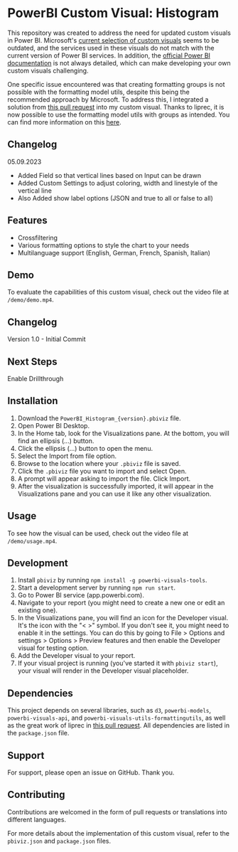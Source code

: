 # PowerBI Custom Visual: Histogram

This repository was created to address the need for updated custom visuals in Power BI. Microsoft's [current selection of custom visuals](https://github.com/MicrosoftDocs/powerbi-docs/blob/live/powerbi-docs/developer/visuals/samples.md) seems to be outdated, and the services used in these visuals do not match with the current version of Power BI services. In addition, the [official Power BI documentation](https://learn.microsoft.com/en-us/power-bi/developer/visuals/) is not always detailed, which can make developing your own custom visuals challenging.

One specific issue encountered was that creating formatting groups is not possible with the formatting model utils, despite this being the recommended approach by Microsoft. To address this, I integrated a solution from [this pull request](https://github.com/microsoft/powerbi-visuals-utils-formattingmodel/pull/7) into my custom visual. Thanks to liprec, it is now possible to use the formatting model utils with groups as intended. You can find more information on this [here](https://learn.microsoft.com/en-us/power-bi/developer/visuals/format-pane).

## Changelog

05.09.2023
   - Added Field so that vertical lines based on Input can be drawn
   - Added Custom Settings to adjust coloring, width and linestyle of the vertical line
   - Also Added show label options (JSON and true to all or false to all)
   
## Features

- Crossfiltering
- Various formatting options to style the chart to your needs
- Multilanguage support (English, German, French, Spanish, Italian)

## Demo

To evaluate the capabilities of this custom visual, check out the video file at `/demo/demo.mp4`.

## Changelog

Version 1.0 - Initial Commit

## Next Steps

Enable Drillthrough

## Installation

1. Download the `PowerBI_Histogram_{version}.pbiviz` file.
2. Open Power BI Desktop.
3. In the Home tab, look for the Visualizations pane. At the bottom, you will find an ellipsis (...) button.
4. Click the ellipsis (...) button to open the menu.
5. Select the Import from file option.
6. Browse to the location where your `.pbiviz` file is saved.
7. Click the `.pbiviz` file you want to import and select Open.
8. A prompt will appear asking to import the file. Click Import.
9. After the visualization is successfully imported, it will appear in the Visualizations pane and you can use it like any other visualization.

## Usage

To see how the visual can be used, check out the video file at `/demo/usage.mp4`.

## Development

1. Install `pbiviz` by running `npm install -g powerbi-visuals-tools`.
2. Start a development server by running `npm run start`.
3. Go to Power BI service (app.powerbi.com).
4. Navigate to your report (you might need to create a new one or edit an existing one).
5. In the Visualizations pane, you will find an icon for the Developer visual. It's the icon with the "< >" symbol. If you don't see it, you might need to enable it in the settings. You can do this by going to File > Options and settings > Options > Preview features and then enable the Developer visual for testing option.
6. Add the Developer visual to your report.
7. If your visual project is running (you've started it with `pbiviz start`), your visual will render in the Developer visual placeholder.

## Dependencies

This project depends on several libraries, such as `d3`, `powerbi-models`, `powerbi-visuals-api`, and `powerbi-visuals-utils-formattingutils`, as well as the great work of liprec in [this pull request](https://github.com/microsoft/powerbi-visuals-utils-formattingmodel/pull/7). All dependencies are listed in the `package.json` file.

## Support

For support, please open an issue on GitHub. Thank you.

## Contributing

Contributions are welcomed in the form of pull requests or translations into different languages.

For more details about the implementation of this custom visual, refer to the `pbiviz.json` and `package.json` files.
